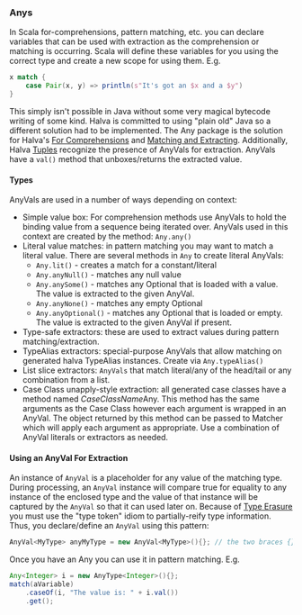 ### Anys

In Scala for-comprehensions, pattern matching, etc. you can declare variables that can be used with extraction as the 
comprehension or matching is occurring. Scala will define these variables for you using the correct type and create a new scope for using them. E.g.

```scala
x match {
    case Pair(x, y) => println(s"It's got an $x and a $y")
}
```

This simply isn't possible in Java without some very magical bytecode writing of some kind. Halva is committed to using "plain old" 
Java so a different solution had to be implemented. The Any package is the solution for 
Halva's [For Comprehensions](../comprehension/README.md) and [Matching and Extracting](../matcher/README.md). 
Additionally, Halva [Tuples](../tuple/README.md) recognize the presence of AnyVals for extraction. AnyVals have a `val()` method that 
unboxes/returns the extracted value.

#### Types

AnyVals are used in a number of ways depending on context:
 
 * Simple value box: For comprehension methods use AnyVals to hold the binding value from a sequence being 
 iterated over. AnyVals used in this context are created by the method: `Any.any()`
 * Literal value matches: in pattern matching you may want to match a literal value. There are several methods in `Any` to create literal AnyVals: 
   * `Any.lit()` - creates a match for a constant/literal
   * `Any.anyNull()` - matches any null value
   * `Any.anySome()` - matches any Optional that is loaded with a value. The value is extracted to the given AnyVal.
   * `Any.anyNone()` - matches any empty Optional
   * `Any.anyOptional()` - matches any Optional that is loaded or empty. The value is extracted to the given AnyVal if present.
 * Type-safe extractors: these are used to extract values during pattern matching/extraction.
 * TypeAlias extractors: special-purpose AnyVals that allow matching on generated halva TypeAlias instances. Create via `Any.typeAlias()`
 * List slice extractors: `AnyVals` that match literal/any of the head/tail or any combination from a list.
 * Case Class unapply-style extraction: all generated case classes have a method named *CaseClassName*Any. This method has the same arguments as the Case Class however each argument is wrapped in an AnyVal. The object returned by this method can be passed to Matcher which will apply each argument as appropriate. Use a combination of AnyVal literals or extractors as needed.

#### Using an AnyVal For Extraction

An instance of `AnyVal` is a placeholder for any value of the matching type. During processing, an `AnyVal` instance will compare true for 
equality to any instance of the enclosed type and the value of that instance will be captured by the `AnyVal` so that it can used later on. Because 
of [Type Erasure](https://docs.oracle.com/javase/tutorial/java/generics/genMethods.html) you must use the "type token" idiom to partially-reify type 
information. Thus, you declare/define an `AnyVal` using this pattern:

```java
AnyVal<MyType> anyMyType = new AnyVal<MyType>(){}; // the two braces {} are required
```

Once you have an Any you can use it in pattern matching. E.g.

```java
Any<Integer> i = new AnyType<Integer>(){};
match(aVariable)
    .caseOf(i, "The value is: " + i.val())
    .get();
```
